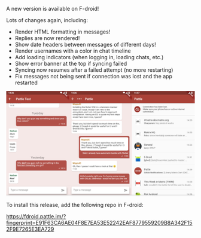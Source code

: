 A new version is available on F-droid!

Lots of changes again, including:

- Render HTML formatting in messages!
- Replies are now rendered!
- Show date headers between messages of different days!
- Render usernames with a color in chat timeline
- Add loading indicators (when logging in, loading chats, etc.)
- Show error banner at the top if syncing failed
- Syncing now resumes after a failed attempt (no more restarting)
- Fix messages not being sent if connection was lost and the app restarted

![Preview image](/CHANGELOG/0.4.0.png)

To install this release, add the following repo in F-droid:

https://fdroid.pattle.im/?fingerprint=E91F63CA6AE04F8E7EA53E52242EAF8779559209B8A342F152F9E7265E3EA729
